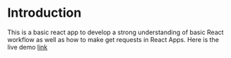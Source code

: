 # Introduction

This is a basic react app to develop a strong understanding of 
basic React workflow as well as how to make get requests in React Apps.
Here is the live demo
[link](https://gentle-daifuku-af2921.netlify.app/)